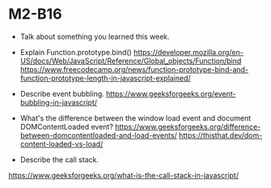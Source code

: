 # M2-B16


* Talk about something you learned this week.


* Explain Function.prototype.bind()
https://developer.mozilla.org/en-US/docs/Web/JavaScript/Reference/Global_objects/Function/bind
https://www.freecodecamp.org/news/function-prototype-bind-and-function-prototype-length-in-javascript-explained/


* Describe event bubbling.
https://www.geeksforgeeks.org/event-bubbling-in-javascript/




* What's the difference between the window load event and document DOMContentLoaded event?
https://www.geeksforgeeks.org/difference-between-domcontentloaded-and-load-events/
https://thisthat.dev/dom-content-loaded-vs-load/




* Describe the call stack.

https://www.geeksforgeeks.org/what-is-the-call-stack-in-javascript/
